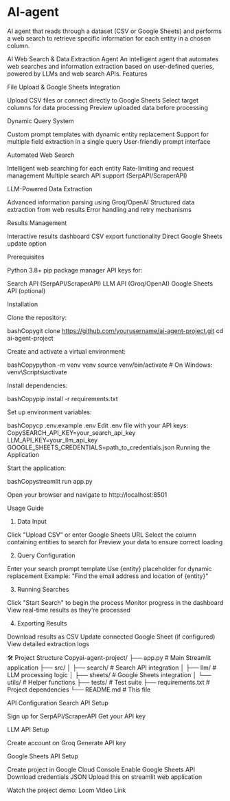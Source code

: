 # AI-agent
AI agent that reads through a dataset (CSV or Google Sheets) and performs a web search to retrieve specific information for each entity in a chosen column.

AI Web Search & Data Extraction Agent
An intelligent agent that automates web searches and information extraction based on user-defined queries, powered by LLMs and web search APIs.
Features

File Upload & Google Sheets Integration

Upload CSV files or connect directly to Google Sheets
Select target columns for data processing
Preview uploaded data before processing


Dynamic Query System

Custom prompt templates with dynamic entity replacement
Support for multiple field extraction in a single query
User-friendly prompt interface


Automated Web Search

Intelligent web searching for each entity
Rate-limiting and request management
Multiple search API support (SerpAPI/ScraperAPI)


LLM-Powered Data Extraction

Advanced information parsing using Groq/OpenAI
Structured data extraction from web results
Error handling and retry mechanisms


Results Management

Interactive results dashboard
CSV export functionality
Direct Google Sheets update option

Prerequisites

Python 3.8+
pip package manager
API keys for:

Search API (SerpAPI/ScraperAPI)
LLM API (Groq/OpenAI)
Google Sheets API (optional)

Installation

Clone the repository:

bashCopygit clone https://github.com/yourusername/ai-agent-project.git
cd ai-agent-project

Create and activate a virtual environment:

bashCopypython -m venv venv
source venv/bin/activate  # On Windows: venv\Scripts\activate

Install dependencies:

bashCopypip install -r requirements.txt

Set up environment variables:

bashCopycp .env.example .env
Edit .env file with your API keys:
CopySEARCH_API_KEY=your_search_api_key
LLM_API_KEY=your_llm_api_key
GOOGLE_SHEETS_CREDENTIALS=path_to_credentials.json
Running the Application

Start the application:

bashCopystreamlit run app.py

Open your browser and navigate to http://localhost:8501

Usage Guide
1. Data Input

Click "Upload CSV" or enter Google Sheets URL
Select the column containing entities to search for
Preview your data to ensure correct loading

2. Query Configuration

Enter your search prompt template
Use {entity} placeholder for dynamic replacement
Example: "Find the email address and location of {entity}"

3. Running Searches

Click "Start Search" to begin the process
Monitor progress in the dashboard
View real-time results as they're processed

4. Exporting Results

Download results as CSV
Update connected Google Sheet (if configured)
View detailed extraction logs

🛠️ Project Structure
Copyai-agent-project/
├── app.py                 # Main Streamlit application
├── src/
│   ├── search/           # Search API integration
│   ├── llm/              # LLM processing logic
│   ├── sheets/           # Google Sheets integration
│   └── utils/            # Helper functions
├── tests/                # Test suite
├── requirements.txt      # Project dependencies
└── README.md            # This file

API Configuration
Search API Setup

Sign up for SerpAPI/ScraperAPI
Get your API key

LLM API Setup

Create account on Groq
Generate API key


Google Sheets API Setup 

Create project in Google Cloud Console
Enable Google Sheets API
Download credentials JSON
Upload this on streamlit web application

Watch the project demo: Loom Video Link
